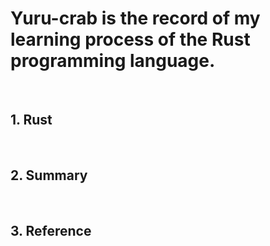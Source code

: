 # Yuru-crab is the record of my learning process of the Rust programming language.

<br/>

## 1. Rust

<br/>

## 2. Summary

<br/>

## 3. Reference
